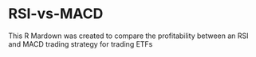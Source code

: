 # RSI-vs-MACD
This R Mardown was created to compare the profitability between an RSI and MACD trading strategy for trading ETFs
